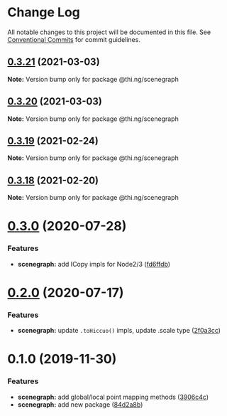 # Change Log

All notable changes to this project will be documented in this file.
See [Conventional Commits](https://conventionalcommits.org) for commit guidelines.

## [0.3.21](https://github.com/thi-ng/umbrella/compare/@thi.ng/scenegraph@0.3.20...@thi.ng/scenegraph@0.3.21) (2021-03-03)

**Note:** Version bump only for package @thi.ng/scenegraph





## [0.3.20](https://github.com/thi-ng/umbrella/compare/@thi.ng/scenegraph@0.3.19...@thi.ng/scenegraph@0.3.20) (2021-03-03)

**Note:** Version bump only for package @thi.ng/scenegraph





## [0.3.19](https://github.com/thi-ng/umbrella/compare/@thi.ng/scenegraph@0.3.18...@thi.ng/scenegraph@0.3.19) (2021-02-24)

**Note:** Version bump only for package @thi.ng/scenegraph





## [0.3.18](https://github.com/thi-ng/umbrella/compare/@thi.ng/scenegraph@0.3.17...@thi.ng/scenegraph@0.3.18) (2021-02-20)

**Note:** Version bump only for package @thi.ng/scenegraph





# [0.3.0](https://github.com/thi-ng/umbrella/compare/@thi.ng/scenegraph@0.2.1...@thi.ng/scenegraph@0.3.0) (2020-07-28)


### Features

* **scenegraph:** add ICopy impls for Node2/3 ([fd6ffdb](https://github.com/thi-ng/umbrella/commit/fd6ffdb531886e53711de77c2df00c447ea65448))





# [0.2.0](https://github.com/thi-ng/umbrella/compare/@thi.ng/scenegraph@0.1.27...@thi.ng/scenegraph@0.2.0) (2020-07-17)


### Features

* **scenegraph:** update `.toHiccuo()` impls, update .scale type ([2f0a3cc](https://github.com/thi-ng/umbrella/commit/2f0a3cc6286bf8492c74c4497f13fe300980c353))





# 0.1.0 (2019-11-30)

### Features

* **scenegraph:** add global/local point mapping methods ([3906c4c](https://github.com/thi-ng/umbrella/commit/3906c4c68c541aa84bc407235c3fe3fdf3e2debe))
* **scenegraph:** add new package ([84d2a8b](https://github.com/thi-ng/umbrella/commit/84d2a8b96aeb7e8dd119be4fbc0c8c8277dc1990))
